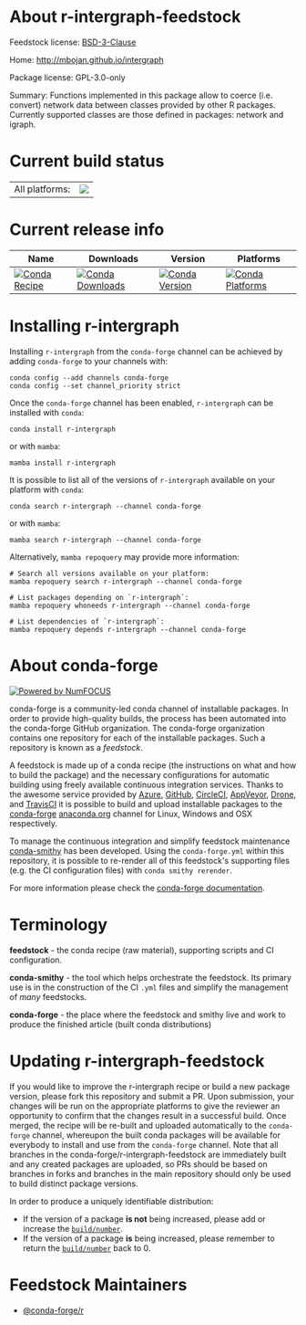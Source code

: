 About r-intergraph-feedstock
============================

Feedstock license: [BSD-3-Clause](https://github.com/conda-forge/r-intergraph-feedstock/blob/main/LICENSE.txt)

Home: http://mbojan.github.io/intergraph

Package license: GPL-3.0-only

Summary: Functions implemented in this package allow to coerce (i.e. convert) network data between classes provided by other R packages. Currently supported classes are those defined in packages: network and igraph.

Current build status
====================


<table><tr><td>All platforms:</td>
    <td>
      <a href="https://dev.azure.com/conda-forge/feedstock-builds/_build/latest?definitionId=2449&branchName=main">
        <img src="https://dev.azure.com/conda-forge/feedstock-builds/_apis/build/status/r-intergraph-feedstock?branchName=main">
      </a>
    </td>
  </tr>
</table>

Current release info
====================

| Name | Downloads | Version | Platforms |
| --- | --- | --- | --- |
| [![Conda Recipe](https://img.shields.io/badge/recipe-r--intergraph-green.svg)](https://anaconda.org/conda-forge/r-intergraph) | [![Conda Downloads](https://img.shields.io/conda/dn/conda-forge/r-intergraph.svg)](https://anaconda.org/conda-forge/r-intergraph) | [![Conda Version](https://img.shields.io/conda/vn/conda-forge/r-intergraph.svg)](https://anaconda.org/conda-forge/r-intergraph) | [![Conda Platforms](https://img.shields.io/conda/pn/conda-forge/r-intergraph.svg)](https://anaconda.org/conda-forge/r-intergraph) |

Installing r-intergraph
=======================

Installing `r-intergraph` from the `conda-forge` channel can be achieved by adding `conda-forge` to your channels with:

```
conda config --add channels conda-forge
conda config --set channel_priority strict
```

Once the `conda-forge` channel has been enabled, `r-intergraph` can be installed with `conda`:

```
conda install r-intergraph
```

or with `mamba`:

```
mamba install r-intergraph
```

It is possible to list all of the versions of `r-intergraph` available on your platform with `conda`:

```
conda search r-intergraph --channel conda-forge
```

or with `mamba`:

```
mamba search r-intergraph --channel conda-forge
```

Alternatively, `mamba repoquery` may provide more information:

```
# Search all versions available on your platform:
mamba repoquery search r-intergraph --channel conda-forge

# List packages depending on `r-intergraph`:
mamba repoquery whoneeds r-intergraph --channel conda-forge

# List dependencies of `r-intergraph`:
mamba repoquery depends r-intergraph --channel conda-forge
```


About conda-forge
=================

[![Powered by
NumFOCUS](https://img.shields.io/badge/powered%20by-NumFOCUS-orange.svg?style=flat&colorA=E1523D&colorB=007D8A)](https://numfocus.org)

conda-forge is a community-led conda channel of installable packages.
In order to provide high-quality builds, the process has been automated into the
conda-forge GitHub organization. The conda-forge organization contains one repository
for each of the installable packages. Such a repository is known as a *feedstock*.

A feedstock is made up of a conda recipe (the instructions on what and how to build
the package) and the necessary configurations for automatic building using freely
available continuous integration services. Thanks to the awesome service provided by
[Azure](https://azure.microsoft.com/en-us/services/devops/), [GitHub](https://github.com/),
[CircleCI](https://circleci.com/), [AppVeyor](https://www.appveyor.com/),
[Drone](https://cloud.drone.io/welcome), and [TravisCI](https://travis-ci.com/)
it is possible to build and upload installable packages to the
[conda-forge](https://anaconda.org/conda-forge) [anaconda.org](https://anaconda.org/)
channel for Linux, Windows and OSX respectively.

To manage the continuous integration and simplify feedstock maintenance
[conda-smithy](https://github.com/conda-forge/conda-smithy) has been developed.
Using the ``conda-forge.yml`` within this repository, it is possible to re-render all of
this feedstock's supporting files (e.g. the CI configuration files) with ``conda smithy rerender``.

For more information please check the [conda-forge documentation](https://conda-forge.org/docs/).

Terminology
===========

**feedstock** - the conda recipe (raw material), supporting scripts and CI configuration.

**conda-smithy** - the tool which helps orchestrate the feedstock.
                   Its primary use is in the construction of the CI ``.yml`` files
                   and simplify the management of *many* feedstocks.

**conda-forge** - the place where the feedstock and smithy live and work to
                  produce the finished article (built conda distributions)


Updating r-intergraph-feedstock
===============================

If you would like to improve the r-intergraph recipe or build a new
package version, please fork this repository and submit a PR. Upon submission,
your changes will be run on the appropriate platforms to give the reviewer an
opportunity to confirm that the changes result in a successful build. Once
merged, the recipe will be re-built and uploaded automatically to the
`conda-forge` channel, whereupon the built conda packages will be available for
everybody to install and use from the `conda-forge` channel.
Note that all branches in the conda-forge/r-intergraph-feedstock are
immediately built and any created packages are uploaded, so PRs should be based
on branches in forks and branches in the main repository should only be used to
build distinct package versions.

In order to produce a uniquely identifiable distribution:
 * If the version of a package **is not** being increased, please add or increase
   the [``build/number``](https://docs.conda.io/projects/conda-build/en/latest/resources/define-metadata.html#build-number-and-string).
 * If the version of a package **is** being increased, please remember to return
   the [``build/number``](https://docs.conda.io/projects/conda-build/en/latest/resources/define-metadata.html#build-number-and-string)
   back to 0.

Feedstock Maintainers
=====================

* [@conda-forge/r](https://github.com/orgs/conda-forge/teams/r/)


